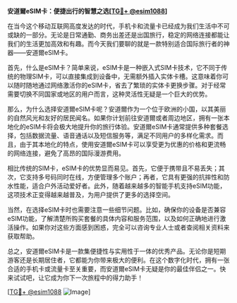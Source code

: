 **安道爾eSIM卡：便捷出行的智慧之选[[TG💪+ @esim1088](https://t.me/s/esim1088)]**

在当今这个移动互联网高度发达的时代，手机卡和流量卡已经成为我们生活中不可或缺的一部分。无论是日常通勤、商务出差还是出国旅行，稳定的网络连接都能让我们的生活更加高效和有趣。而今天我们要聊的就是一款特别适合国际旅行者的神器——安道爾eSIM卡。

首先，什么是eSIM卡？简单来说，eSIM卡是一种嵌入式SIM卡技术，它不同于传统的物理SIM卡，可以直接集成到设备中，无需额外插入实体卡槽。这意味着你可以随时随地通过网络激活你的eSIM卡，省去了繁琐的实体卡更换步骤。对于经常需要切换不同国家或地区的用户而言，这种灵活性无疑是一个巨大的优势。

那么，为什么选择安道爾eSIM卡呢？安道爾作为一个位于欧洲的小国，以其美丽的自然风光和友好的居民闻名。如果你计划前往安道爾或者周边地区，拥有一张本地化的eSIM卡将会极大地提升你的旅行体验。安道爾eSIM卡通常提供多种套餐选择，包括数据流量、语音通话以及短信服务等，满足不同用户的多样化需求。而且，由于其本地化的特点，使用安道爾eSIM卡可以享受更为优惠的价格和更流畅的网络连接，避免了高昂的国际漫游费用。

相比传统的SIM卡，eSIM卡的优势显而易见。首先，它便于携带且不易丢失；其次，它支持多号码同时在线，方便管理多个账户；再者，它具有更强的抗摔性和防水性能，适合户外活动爱好者。此外，随着越来越多的智能手机支持eSIM功能，这项技术正变得越来越普及，为用户提供了更多的选择空间。

当然，在选择eSIM卡时也需要注意一些细节问题。比如，确保你的设备是否兼容eSIM功能，了解清楚所购买套餐的具体内容和服务范围，以及如何正确地进行激活操作。如果你对这些方面感到困惑，完全可以咨询专业人士或者查阅相关资料来获取帮助。

总之，安道爾eSIM卡是一款集便捷性与实用性于一体的优秀产品。无论你是短期游客还是长期居住者，它都能为你带来极大的便利。在这个数字化时代，拥有一张合适的手机卡或流量卡至关重要，而安道爾eSIM卡无疑是你的最佳伴侣之一。快来试试吧，让它成为你下一次旅程中的得力助手！

[[TG💪+ @esim1088](https://t.me/s/esim1088) ![Image](https://i.postimg.cc/4NQfJmqS/Snipaste-2025-05-13-00-14-12.png)]